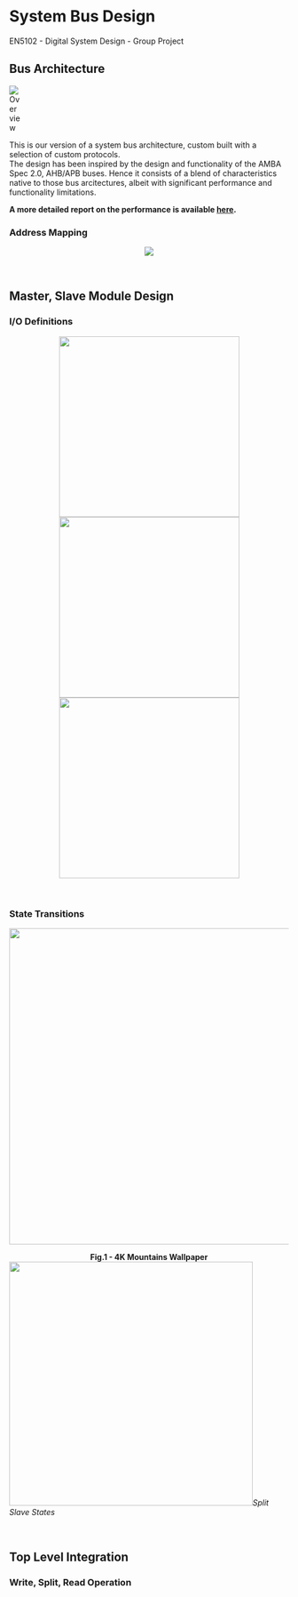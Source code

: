 # System Bus Design
EN5102 - Digital System Design - Group Project
<br>
## Bus Architecture

<img
  src="https://github.com/kaushanr/System-Bus-Design/blob/b635b9a3d2be1b8cbe0ab97bc9e9fe662c2a2057/docs/images/Bus_Design_Final.bmp"
  alt="Overview"
  title="Optional title"
  style="display: inline-block; margin: 0 auto; max-width: 20px">


This is our version of a system bus architecture, custom built with a selection of custom protocols.<br>
The design has been inspired by the design and functionality of the AMBA Spec 2.0, AHB/APB buses. Hence it consists of a blend of characteristics native to those bus arcitectures, albeit with significant performance and functionality limitations. <br>

<strong>A more detailed report on the performance is available [here](https://github.com/kaushanr/System-Bus-Design/blob/92e26f4ede344538dfdde3f7720f13ace26bae47/System%20Bus%20Design.pdf).</strong>

### Address Mapping
<p align="center">
  <img src="https://github.com/kaushanr/System-Bus-Design/blob/6d6dda05f802caa90e11a7e7d23120b032e018dd/docs/images/Address%20Mapping.png">
</p><br>

## Master, Slave Module Design
### I/O Definitions
<p align="center">
  <img src="https://github.com/kaushanr/System-Bus-Design/blob/6d6dda05f802caa90e11a7e7d23120b032e018dd/docs/images/master%20pinout.png" width="325"/> <img src="https://github.com/kaushanr/System-Bus-Design/blob/a4548d15422fd3aa55d8b20683ddb22fd5287b69/docs/images/slave%20split%20pinout.png" width="325"/> <img src= "https://github.com/kaushanr/System-Bus-Design/blob/a4548d15422fd3aa55d8b20683ddb22fd5287b69/docs/images/slave%20pinout.png" width="325"/>
</p><br>

### State Transitions

<p align="center">
  <img src="https://github.com/kaushanr/System-Bus-Design/blob/8de9dacfc2ff533b489f6c1f14d064f9e0f7da78/docs/images/Master.bmp" width="569"/><figcaption align = "center"><b>Fig.1 - 4K Mountains Wallpaper</b></figcaption> <img src="https://github.com/kaushanr/System-Bus-Design/blob/8de9dacfc2ff533b489f6c1f14d064f9e0f7da78/docs/images/Slave_Split.bmp" width="439"/><em>Split Slave States</em>
</p><br>

## Top Level Integration 
### Write, Split, Read Operation
